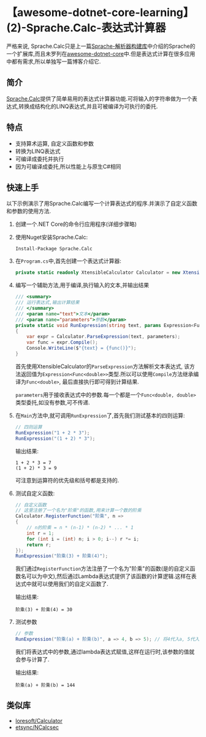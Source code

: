 # 【awesome-dotnet-core-learning】(2)-Sprache.Calc-表达式计算器

严格来说, Sprache.Calc只是上一篇[Sprache-解析器构建库](1.Sprache.md)中介绍的Sprache的一个扩展库,而且未罗列在[awesome-dotnet-core](https://github.com/thangchung/awesome-dotnet-core)中.但是表达式计算在很多应用中都有需求,所以单独写一篇博客介绍它.

## 简介

[Sprache.Calc](https://github.com/yallie/Sprache.Calc)提供了简单易用的表达式计算器功能.可将输入的字符串做为一个表达式,转换成结构化的LINQ表达式,并且可被编译为可执行的委托.

## 特点

* 支持算术运算, 自定义函数和参数
* 转换为LINQ表达式
* 可编译成委托并执行
* 因为可编译成委托,所以性能上与原生C#相同

## 快速上手

以下示例演示了用Sprache.Calc编写一个计算表达式的程序.并演示了自定义函数和参数的使用方法.

1. 创建一个.NET Core的命令行应用程序(详细步骤略)
1. 使用Nuget安装Sprache.Calc:

    ```
    Install-Package Sprache.Calc
    ```

1. 在`Program.cs`中,首先创建一个表达式计算器:

    ``` C#
    private static readonly XtensibleCalculator Calculator = new XtensibleCalculator();
    ```

1. 编写一个辅助方法,用于编译,执行输入的文本,并输出结果

    ``` C#
    /// <summary>
    /// 运行表达式,输出计算结果
    /// </summary>
    /// <param name="text">文本</param>
    /// <param name="parameters">参数</param>
    private static void RunExpression(string text, params Expression<Func<double, double>>[] parameters)
    {
        var expr = Calculator.ParseExpression(text, parameters);
        var func = expr.Compile();
        Console.WriteLine($"{text} = {func()}");
    }
    ```

    首先使用XtensibleCalculator的`ParseExpression`方法解析文本表达式, 该方法返回值为`Expression<Func<double>>`类型.所以可以使用`Compile`方法继承编译为`Func<double>`, 最后直接执行即可得到计算结果.

    `parameters`用于接收表达式中的参数.每一个都是一个`Func<double, double>`类型委托,如没有参数,可不传递.

1. 在`Main`方法中,就可调用`RunExpression`了,首先我们测试基本的四则运算:

    ``` C#
    // 四则运算
    RunExpression("1 + 2 * 3");
    RunExpression("(1 + 2) * 3");
    ```

    输出结果:

    ```
    1 + 2 * 3 = 7
    (1 + 2) * 3 = 9
    ```

    可注意到运算符的优先级和括号都是支持的.

1. 测试自定义函数:

    ``` C#
    // 自定义函数
    // 这里注册了一个名为"阶乘"的函数,用来计算一个数的阶乘
    Calculator.RegisterFunction("阶乘", n =>
    {
        // n的阶乘 = n * (n-1) * (n-2) * ... * 1
        int r = 1;
        for (int i = (int) n; i > 0; i--) r *= i;
        return r;
    });
    RunExpression("阶乘(3) + 阶乘(4)");
    ```

    我们通过`RegisterFunction`方法注册了一个名为"阶乘"的函数(是的自定义函数名可以为中文),然后通过Lambda表达式提供了该函数的计算逻辑.这样在表达式中就可以使用我们的自定义函数了.

    输出结果:

    ```
    阶乘(3) + 阶乘(4) = 30
    ```

1. 测试参数

    ``` C#
    // 参数
    RunExpression("阶乘(a) + 阶乘(b)", a => 4, b => 5); // 将4代入a, 5代入b
    ```

    我们将表达式中的参数,通过lambda表达式赋值,这样在运行时,该参数的值就会参与计算了.

    输出结果:

    ```
    阶乘(a) + 阶乘(b) = 144
    ```

## 类似库

* [loresoft/Calculator](https://github.com/loresoft/Calculator)
* [etsync/NCalcsec](https://github.com/sheetsync/NCalc)